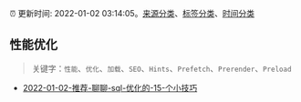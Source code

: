 :alarm_clock: 更新时间: 2022-01-02 03:14:05。[来源分类](../README.md)、[标签分类](../TAGS.md)、[时间分类](../TIMELINE.md)

## 性能优化


> 关键字：`性能`、`优化`、`加载`、`SEO`、`Hints`、`Prefetch`、`Prerender`、`Preload`



- [2022-01-02-推荐-聊聊-sql-优化的-15-个小技巧](https://toutiao.io/k/a94tblq) 